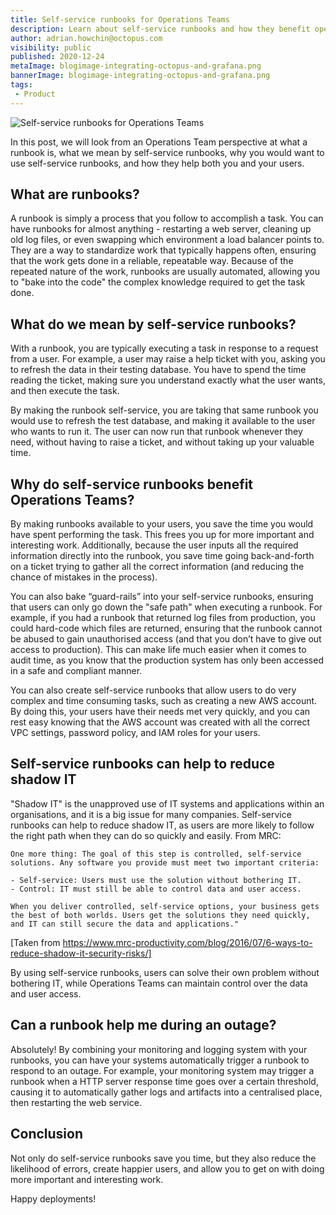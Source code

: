 ```yaml
---
title: Self-service runbooks for Operations Teams
description: Learn about self-service runbooks and how they benefit operations teams
author: adrian.howchin@octopus.com
visibility: public
published: 2020-12-24
metaImage: blogimage-integrating-octopus-and-grafana.png
bannerImage: blogimage-integrating-octopus-and-grafana.png
tags:
 - Product
---
```


![Self-service runbooks for Operations Teams](blogimage-integrating-octopus-and-grafana.png)

In this post, we will look from an Operations Team perspective at what a runbook is, what we mean by self-service runbooks, why you would want to use self-service runbooks, and how they help both you and your users.

## What are runbooks?

A runbook is simply a process that you follow to accomplish a task. You can have runbooks for almost anything - restarting a web server, cleaning up old log files, or even swapping which environment a load balancer points to. They are a way to standardize work that typically happens often, ensuring that the work gets done in a reliable, repeatable way. Because of the repeated nature of the work, runbooks are usually automated, allowing you to "bake into the code" the complex knowledge required to get the task done.

## What do we mean by self-service runbooks?

With a runbook, you are typically executing a task in response to a request from a user. For example, a user may raise a help ticket with you, asking you to refresh the data in their testing database. You have to spend the time reading the ticket, making sure you understand exactly what the user wants, and then execute the task. 

By making the runbook self-service, you are taking that same runbook you would use to refresh the test database, and making it available to the user who wants to run it. The user can now run that runbook whenever they need, without having to raise a ticket, and without taking up your valuable time.

## Why do self-service runbooks benefit Operations Teams?

By making runbooks available to your users, you save the time you would have spent performing the task. This frees you up for more important and interesting work. Additionally, because the user inputs all the required information directly into the runbook, you save time going back-and-forth on a ticket trying to gather all the correct information (and reducing the chance of mistakes in the process). 

You can also bake “guard-rails” into your self-service runbooks, ensuring that users can only go down the "safe path" when executing a runbook. For example, if you had a runbook that returned log files from production, you could hard-code which files are returned, ensuring that the runbook cannot be abused to gain unauthorised access (and that you don’t have to give out access to production). This can make life much easier when it comes to audit time, as you know that the production system has only been accessed in a safe and compliant manner.

You can also create self-service runbooks that allow users to do very complex and time consuming tasks, such as creating a new AWS account. By doing this, your users have their needs met very quickly, and you can rest easy knowing that the AWS account was created with all the correct VPC settings, password policy, and IAM roles for your users. 

## Self-service runbooks can help to reduce shadow IT
"Shadow IT" is the unapproved use of IT systems and applications within an organisations, and it is a big issue for many companies. Self-service runbooks can help to reduce shadow IT, as users are more likely to follow the right path when they can do so quickly and easily. From MRC:

```
One more thing: The goal of this step is controlled, self-service solutions. Any software you provide must meet two important criteria:

- Self-service: Users must use the solution without bothering IT.
- Control: IT must still be able to control data and user access.

When you deliver controlled, self-service options, your business gets the best of both worlds. Users get the solutions they need quickly, and IT can still secure the data and applications."
```

[Taken from https://www.mrc-productivity.com/blog/2016/07/6-ways-to-reduce-shadow-it-security-risks/]

By using self-service runbooks, users can solve their own problem without bothering IT, while Operations Teams can maintain control over the data and user access.

## Can a runbook help me during an outage?

Absolutely! By combining your monitoring and logging system with your runbooks, you can have your systems automatically trigger a runbook to respond to an outage. For example, your monitoring system may trigger a runbook when a HTTP server response time goes over a certain threshold, causing it to automatically gather logs and artifacts into a centralised place, then restarting the web service.

## Conclusion

Not only do self-service runbooks save you time, but they also reduce the likelihood of errors, create happier users, and allow you to get on with doing more important and interesting work.

Happy deployments!